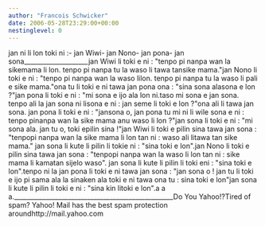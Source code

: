 ```yaml
---
author: "Francois Schwicker"
date: 2006-05-28T23:29:00+00:00
nestinglevel: 0
---
```

jan ni li lon toki ni :- jan Wiwi- jan Nono- jan pona- jan sona\_\_\_\_\_\_\_\_\_\_\_\_\_\_\_\_\_\_\_\_jan Wiwi li toki e ni : "tenpo pi nanpa wan la sikemama li lon. tenpo pi nanpa tu la waso li tawa tansike mama."jan Nono li toki e ni : "tenpo pi nanpa wan la waso lilon. tenpo pi nanpa tu la waso li pali e sike mama."ona tu li toki e ni tawa jan pona ona : "sina sona alasona e lon ?"jan pona li toki e ni : "mi sona e ijo ala lon ni.taso mi sona e jan sona. tenpo ali la jan sona ni lisona e ni : jan seme li toki e lon ?"ona ali li tawa jan sona. jan pona li toki e ni : "jansona o, jan pona tu mi ni li wile sona e ni : tenpo pinanpa wan la sike mama anu waso li lon ?"jan sona li toki e ni : "mi sona ala. jan tu o, toki epilin sina !"jan Wiwi li toki e pilin sina tawa jan sona : "tenpopi nanpa wan la sike mama li lon tan ni : waso ali litawa tan sike mama." jan sona li kute li pilin li tokie ni : "sina toki e lon".jan Nono li toki e pilin sina tawa jan sona : "tenpopi nanpa wan la waso li lon tan ni : sike mama li kamatan sijelo waso". jan sona li kute li pilin li toki eni : "sina toki e lon".tenpo ni la jan pona li toki e ni tawa jan sona : "jan sona o ! jan tu li toki e ijo pi sama ala la sinaken ala toki e ni tawa ona tu : sina toki e lon"jan sona li kute li pilin li toki e ni : "sina kin litoki e lon".a a a.\_\_\_\_\_\_\_\_\_\_\_\_\_\_\_\_\_\_\_\_\_\_\_\_\_\_\_\_\_\_\_\_\_\_\_\_\_\_\_\_\_\_\_\_\_\_\_\_\_\_Do You Yahoo!?Tired of spam? Yahoo! Mail has the best spam protection aroundhttp://mail.yahoo.com